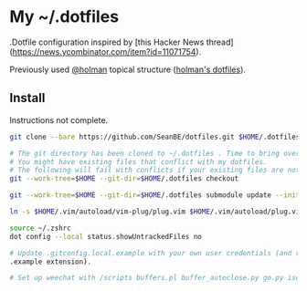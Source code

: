 # My ~/.dotfiles

.Dotfile configuration inspired by [this Hacker News thread] (https://news.ycombinator.com/item?id=11071754).

Previously used [@holman](https://github.com/holman/) topical structure ([holman's dotfiles](http://github.com/holman/dotfiles)).

## Install

Instructions not complete.
 
```sh
git clone --bare https://github.com/SeanBE/dotfiles.git $HOME/.dotfiles

# The git directory has been cloned to ~/.dotfiles . Time to bring over the goodies. 
# You might have existing files that conflict with my dotfiles.
# The following will fail with conflicts if your existing files are not removed (Use force flag -f if simply do not care).
git --work-tree=$HOME --git-dir=$HOME/.dotfiles checkout

git --work-tree=$HOME --git-dir=$HOME/.dotfiles submodule update --init --recursive

ln -s $HOME/.vim/autoload/vim-plug/plug.vim $HOME/.vim/autoload/plug.vim

source ~/.zshrc
dot config --local status.showUntrackedFiles no

# Update .gitconfig.local.example with your own user credentials (and remove
.example extension).

# Set up weechat with /scripts buffers.pl buffer_autoclose.py go.py iset.pl autojoin.py 
```
